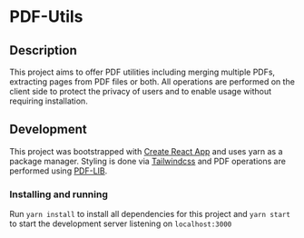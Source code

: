 # PDF-Utils
## Description
This project aims to offer PDF utilities including merging multiple PDFs, extracting pages from PDF files or both. 
All operations are performed on the client side to protect the privacy of users and to enable usage without requiring installation.

## Development
This project was bootstrapped with [Create React App](https://github.com/facebook/create-react-app) and uses yarn as a package manager. 
Styling is done via [Tailwindcss](https://tailwindcss.com/) and PDF operations are performed using [PDF-LIB](https://pdf-lib.js.org/).
### Installing and running
Run `yarn install` to install all dependencies for this project and `yarn start` to start the development server listening on `localhost:3000`
